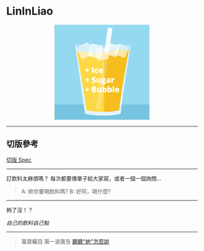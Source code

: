 # LinInLiao

<p align="center">
  <img src="docs/icon.png" alt="LinInLiao icon" width="250">
</p>

---

## 切版參考
[切版 Spec](http://lininliao.github.io/LinInLiao/)

---

訂飲料太麻煩嗎？
每次都要傳單子給大家寫，或者一個一個詢問...

> A: 欸你要喝飲料嗎?
> B: 好阿，喝什麼?

---

夠了沒！？


*自己的飲料自己點*

---

>萬眾矚目 第一波廣告
>[聽聽"她"怎麼說](https://translate.google.com.tw/?source=osdd#zh-CN/zh-CN/%E5%93%A9%E6%84%9B%20%E6%9E%97%E5%9B%A0%E8%81%8A%E6%9F%90%E3%80%82%0A%0A%E5%BE%8C%E9%98%BF%EF%BC%8C%E6%9E%97%E6%AE%BA%E6%B4%A8%EF%BC%9F%E3%80%82%0A%0A%E6%B8%85%E5%BF%83%E5%92%A7%EF%BC%9F%E3%80%82%0A%0A%E4%BA%94%E5%91%8A%E4%BD%8E%EF%BC%8C%E5%93%87%E8%AC%80%E6%84%9B%E3%80%82)